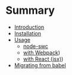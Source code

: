 # Summary

- [Introduction](1_introduction.md)
- [Installation](2_installation.md)
- [Usage](./3_usage.md)
   - [node-swc](./3_usage_basic.md)
   - [with Webpack](./3_usage_webpack.md))
   - [with React (jsx)](./3_usage_react_jsx.md))
- [Migrating from babel](4_migrating_from_babel.md)